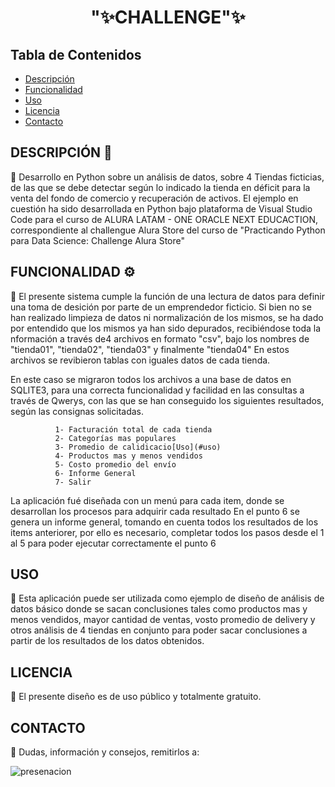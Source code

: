 <h1 align="center">"✨CHALLENGE"✨</h1>

## Tabla de Contenidos

- [Descripción](#descripción-)
- [Funcionalidad](#funcionalidad-)
- [Uso](#uso)
- [Licencia](#licencia)
- [Contacto](#contacto)


## DESCRIPCIÓN 📝

📌 Desarrollo en Python sobre un análisis de datos, sobre 4 Tiendas ficticias, de las que se debe detectar según lo indicado la tienda en déficit para la venta del fondo de comercio y recuperación de activos.
    El ejemplo en cuestión ha sido desarrollada en Python bajo plataforma de Visual Studio Code para el curso de ALURA LATAM - ONE ORACLE NEXT EDUCACTION, correspondiente al challengue Alura Store del curso de "Practicando Python para Data Science: Challenge Alura Store"

 
## FUNCIONALIDAD ⚙️

📌 El presente sistema cumple la función de una lectura de datos para definir una toma de desición por parte de un emprendedor ficticio.
Si bien no se han realizado limpieza de datos ni normalización de los mismos, se ha dado por entendido que los mismos ya han sido depurados, recibiéndose toda la nformación a través de4 archivos en formato "csv", bajo los nombres de "tienda01", "tienda02", "tienda03" y finalmente "tienda04"
En estos archivos se revibieron tablas con iguales datos de cada tienda.

En este caso se migraron todos los archivos a una base de datos en SQLITE3, para una correcta funcionalidad y facilidad en las consultas a través de Qwerys, con las que se han conseguido los siguientes resultados, según las consignas solicitadas.

              1- Facturación total de cada tienda
              2- Categorías mas populares
              3- Promedio de calidicacio[Uso](#uso)
              4- Productos mas y menos vendidos
              5- Costo promedio del envío
              6- Informe General
              7- Salir


La aplicación fué diseñada con un menú para cada item, donde se desarrollan los procesos para adquirir cada resultado
En el punto 6 se genera un informe general, tomando en cuenta todos los resultados de los items anteriorer, por ello es necesario, completar todos los pasos desde el 1 al 5 para poder ejecutar correctamente el punto 6

## USO

📌 Esta aplicación puede ser utilizada como ejemplo de diseño de análisis de datos básico donde se sacan conclusiones tales como productos mas y menos vendidos, mayor cantidad de ventas, vosto promedio de delivery y otros análisis de 4 tiendas en conjunto para poder sacar conclusiones a partir de los resultados de los datos obtenidos.


## LICENCIA

📌 El presente diseño es de uso público y totalmente gratuito.

## CONTACTO

📌 Dudas, información y consejos, remitirlos a:

![presenacion](https://github.com/user-attachments/assets/8c539e43-093c-452c-b36f-ca6d2ef29770)
